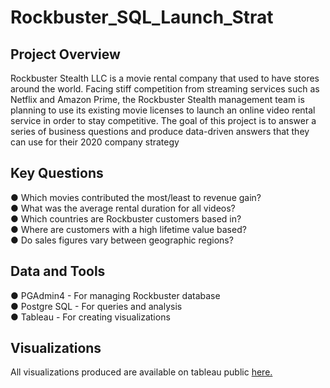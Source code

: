 # Rockbuster_SQL_Launch_Strat
## Project Overview
Rockbuster Stealth LLC is a movie rental company that used to have stores around the
world. Facing stiff competition from streaming services such as Netflix and Amazon Prime,
the Rockbuster Stealth management team is planning to use its existing movie licenses to
launch an online video rental service in order to stay competitive. The goal of this project
is to answer a series of business questions and produce data-driven answers that they can 
use for their 2020 company strategy
## Key Questions
● Which movies contributed the most/least to revenue gain?\
● What was the average rental duration for all videos?\
● Which countries are Rockbuster customers based in?\
● Where are customers with a high lifetime value based?\
● Do sales figures vary between geographic regions?
## Data and Tools
● PGAdmin4 - For managing Rockbuster database\
● Postgre SQL - For  queries and analysis \
● Tableau - For creating visualizations
## Visualizations
All visualizations produced are available on tableau public [here.](https://public.tableau.com/app/profile/adrian.del.villar/viz/RockbusterProject_17369015172630/CountriesbyRevenue) 


